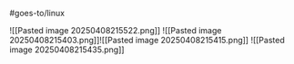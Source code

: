 #goes-to/linux 

![[Pasted image 20250408215522.png]]
![[Pasted image 20250408215403.png]]![[Pasted image 20250408215415.png]]
![[Pasted image 20250408215435.png]]



